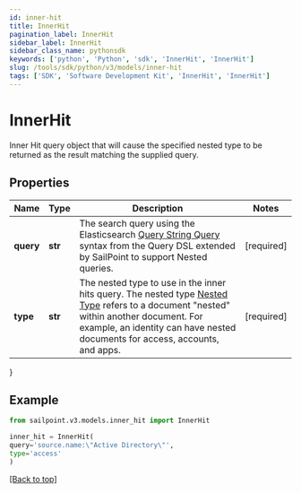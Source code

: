 ```yaml
---
id: inner-hit
title: InnerHit
pagination_label: InnerHit
sidebar_label: InnerHit
sidebar_class_name: pythonsdk
keywords: ['python', 'Python', 'sdk', 'InnerHit', 'InnerHit'] 
slug: /tools/sdk/python/v3/models/inner-hit
tags: ['SDK', 'Software Development Kit', 'InnerHit', 'InnerHit']
---
```


# InnerHit

Inner Hit query object that will cause the specified nested type to be returned as the result matching the supplied query.

## Properties

Name | Type | Description | Notes
------------ | ------------- | ------------- | -------------
**query** | **str** | The search query using the Elasticsearch [Query String Query](https://www.elastic.co/guide/en/elasticsearch/reference/5.2/query-dsl-query-string-query.html#query-string) syntax from the Query DSL extended by SailPoint to support Nested queries. | [required]
**type** | **str** | The nested type to use in the inner hits query.  The nested type [Nested Type](https://www.elastic.co/guide/en/elasticsearch/reference/current/nested.html) refers to a document \"nested\" within another document. For example, an identity can have nested documents for access, accounts, and apps. | [required]
}

## Example

```python
from sailpoint.v3.models.inner_hit import InnerHit

inner_hit = InnerHit(
query='source.name:\"Active Directory\"',
type='access'
)

```
[[Back to top]](#) 

